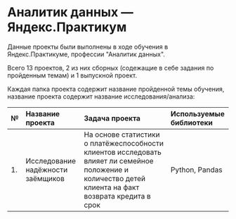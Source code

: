 # Аналитик данных — Яндекс.Практикум
Данные проекты были выполнены в ходе обучения в Яндекс.Практикуме, профессии "Аналитик данных".

Всего 13 проектов, 2 из них сборных (содежащие в себе задания по пройденным темам) и 1 выпускной проект. 

Каждая папка проекта содержит название пройденной темы обучения, название проекта содержит название исследования/анализа:

| № | Название проекта | Задача проекта | Используемые библиотеки |
|:----|:--------------|:----------------|:-------------------|
| 1. | Исследование надёжности заёмщиков | На основе статистики о платёжеспособности клиентов исследовать влияет ли семейное положение и количество детей клиента на факт возврата кредита в срок |  Python, Pandas |
